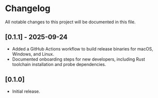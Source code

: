 # Changelog

All notable changes to this project will be documented in this file.

## [0.1.1] - 2025-09-24

- Added a GitHub Actions workflow to build release binaries for macOS, Windows, and Linux.
- Documented onboarding steps for new developers, including Rust toolchain installation and probe dependencies.

## [0.1.0]

- Initial release.
